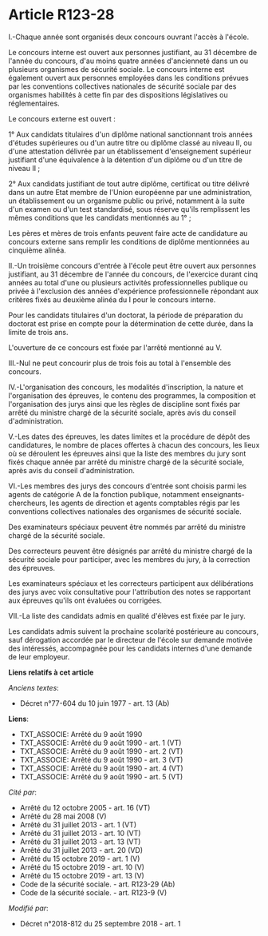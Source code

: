 # Article R123-28

I.-Chaque année sont organisés deux concours ouvrant l'accès à l'école.

Le concours interne est ouvert aux personnes justifiant, au 31 décembre de l'année du concours, d'au moins quatre années
d'ancienneté dans un ou plusieurs organismes de sécurité sociale. Le concours interne est également ouvert aux personnes
employées dans les conditions prévues par les conventions collectives nationales de sécurité sociale par des organismes
habilités à cette fin par des dispositions législatives ou réglementaires.

Le concours externe est ouvert :

1° Aux candidats titulaires d'un diplôme national sanctionnant trois années d'études supérieures ou d'un autre titre ou
diplôme classé au niveau II, ou d'une attestation délivrée par un établissement d'enseignement supérieur justifiant d'une
équivalence à la détention d'un diplôme ou d'un titre de niveau II ;

2° Aux candidats justifiant de tout autre diplôme, certificat ou titre délivré dans un autre Etat membre de l'Union
européenne par une administration, un établissement ou un organisme public ou privé, notamment à la suite d'un examen ou d'un
test standardisé, sous réserve qu'ils remplissent les mêmes conditions que les candidats mentionnés au 1° ;

Les pères et mères de trois enfants peuvent faire acte de candidature au concours externe sans remplir les conditions de
diplôme mentionnées au cinquième alinéa.

II.-Un troisième concours d'entrée à l'école peut être ouvert aux personnes justifiant, au 31 décembre de l'année du
concours, de l'exercice durant cinq années au total d'une ou plusieurs activités professionnelles publique ou privée à
l'exclusion des années d'expérience professionnelle répondant aux critères fixés au deuxième alinéa du I pour le concours
interne.

Pour les candidats titulaires d'un doctorat, la période de préparation du doctorat est prise en compte pour la détermination
de cette durée, dans la limite de trois ans.

L'ouverture de ce concours est fixée par l'arrêté mentionné au V.

III.-Nul ne peut concourir plus de trois fois au total à l'ensemble des concours.

IV.-L'organisation des concours, les modalités d'inscription, la nature et l'organisation des épreuves, le contenu des
programmes, la composition et l'organisation des jurys ainsi que les règles de discipline sont fixés par arrêté du ministre
chargé de la sécurité sociale, après avis du conseil d'administration.

V.-Les dates des épreuves, les dates limites et la procédure de dépôt des candidatures, le nombre de places offertes à chacun
des concours, les lieux où se déroulent les épreuves ainsi que la liste des membres du jury sont fixés chaque année par
arrêté du ministre chargé de la sécurité sociale, après avis du conseil d'administration.

VI.-Les membres des jurys des concours d'entrée sont choisis parmi les agents de catégorie A de la fonction publique,
notamment enseignants-chercheurs, les agents de direction et agents comptables régis par les conventions collectives
nationales des organismes de sécurité sociale.

Des examinateurs spéciaux peuvent être nommés par arrêté du ministre chargé de la sécurité sociale.

Des correcteurs peuvent être désignés par arrêté du ministre chargé de la sécurité sociale pour participer, avec les membres
du jury, à la correction des épreuves.

Les examinateurs spéciaux et les correcteurs participent aux délibérations des jurys avec voix consultative pour
l'attribution des notes se rapportant aux épreuves qu'ils ont évaluées ou corrigées.

VII.-La liste des candidats admis en qualité d'élèves est fixée par le jury.

Les candidats admis suivent la prochaine scolarité postérieure au concours, sauf dérogation accordée par le directeur de
l'école sur demande motivée des intéressés, accompagnée pour les candidats internes d'une demande de leur employeur.

**Liens relatifs à cet article**

_Anciens textes_:

  - Décret n°77-604 du 10 juin 1977 - art. 13 (Ab)

**Liens**:

  - TXT_ASSOCIE: Arrêté du 9 août 1990
  - TXT_ASSOCIE: Arrêté du 9 août 1990 - art. 1 (VT)
  - TXT_ASSOCIE: Arrêté du 9 août 1990 - art. 2 (VT)
  - TXT_ASSOCIE: Arrêté du 9 août 1990 - art. 3 (VT)
  - TXT_ASSOCIE: Arrêté du 9 août 1990 - art. 4 (VT)
  - TXT_ASSOCIE: Arrêté du 9 août 1990 - art. 5 (VT)

_Cité par_:

  - Arrêté du 12 octobre 2005 - art. 16 (VT)
  - Arrêté du 28 mai 2008 (V)
  - Arrêté du 31 juillet 2013 - art. 1 (VT)
  - Arrêté du 31 juillet 2013 - art. 10 (VT)
  - Arrêté du 31 juillet 2013 - art. 13 (VT)
  - Arrêté du 31 juillet 2013 - art. 20 (VD)
  - Arrêté du 15 octobre 2019 - art. 1 (V)
  - Arrêté du 15 octobre 2019 - art. 10 (V)
  - Arrêté du 15 octobre 2019 - art. 13 (V)
  - Code de la sécurité sociale. - art. R123-29 (Ab)
  - Code de la sécurité sociale. - art. R123-9 (V)

_Modifié par_:

  - Décret n°2018-812 du 25 septembre 2018 - art. 1
